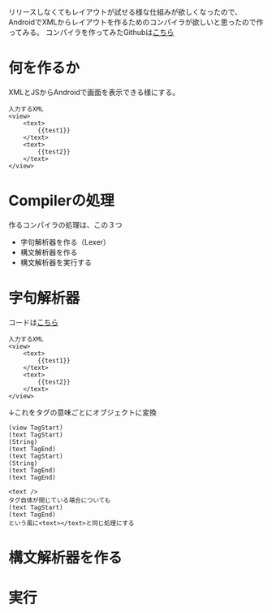 リリースしなくてもレイアウトが試せる様な仕組みが欲しくなったので、AndroidでXMLからレイアウトを作るためのコンパイラが欲しいと思ったので作ってみる。
コンパイラを作ってみたGithubは[こちら](https://github.com/monar03/LayoutJSEngine)

# 何を作るか
XMLとJSからAndroidで画面を表示できる様にする。

```
入力するXML
<view>
    <text>
        {{test1}}
    </text>
    <text>
        {{test2}}
    </text>
</view>
```

# Compilerの処理
作るコンパイラの処理は、この３つ
* 字句解析器を作る（Lexer）
* 構文解析器を作る
* 構文解析器を実行する

# 字句解析器
コードは[こちら](https://github.com/monar03/LayoutCompiler/blob/master/src/jp/aquagear/layout/compiler/render/lexer/Lexer.java)

```
入力するXML
<view>
    <text>
        {{test1}}
    </text>
    <text>
        {{test2}}
    </text>
</view>
```
↓これをタグの意味ごとにオブジェクトに変換

```
(view TagStart)
(text TagStart)
(String)
(text TagEnd)
(text TagStart)
(String)
(text TagEnd)
(text TagEnd)
```

```
<text />
タグ自体が閉じている場合についても
(text TagStart)
(text TagEnd)
という風に<text></text>と同じ処理にする
```

# 構文解析器を作る

# 実行
